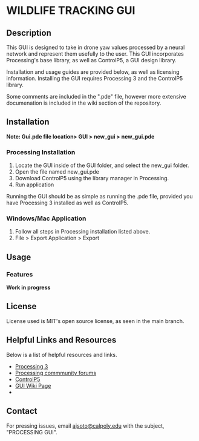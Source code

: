# WILDLIFE TRACKING GUI

## Description
This GUI is designed to take in drone yaw values processed by a neural network and represent them usefully to the user. This GUI incorporates Processing's base library, as well as ControlP5, a GUI design library.

Installation and usage guides are provided below, as well as licensing information. Installing the GUI requires Processing 3 and the ControlP5 library.

Some comments are included in the ".pde" file, however more extensive documenation is included in the wiki section of the repository. 

## Installation
**Note: Gui.pde file location> GUI > new_gui > new_gui.pde**

### Processing Installation
1. Locate the GUI inside of the GUI folder, and select the new_gui folder. 
2. Open the file named new_gui.pde
3. Download ControlP5 using the library manager in Processing.
4. Run application

Running the GUI should be as simple as running the .pde file, provided you have Processing 3 installed as well as ControlP5. 

### Windows/Mac Application
1. Follow all steps in Processing installation listed above.
2. File > Export Application > Export

## Usage

### Features
**Work in progress**

## License
License used is MIT's open source license, as seen in the main branch.

## Helpful Links and Resources

Below is a list of helpful resources and links.

- [Processing 3](https://processing.org/reference/)
- [Processing commmunity forums](https://discourse.processing.org/)
- [ControlP5](http://www.sojamo.de/libraries/controlP5/)
- [GUI Wiki Page](https://github.com/lordsaviorjesus/Processing_GUI/wiki)
- 

## Contact
For pressing issues, email ajsoto@calpoly.edu with the subject, "PROCESSING GUI".
